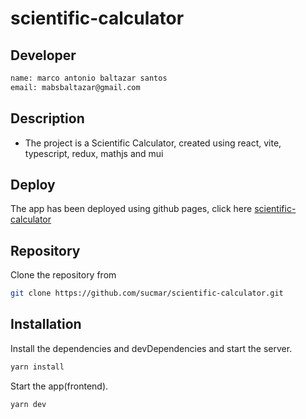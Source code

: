 # scientific-calculator

## Developer
```sh
name: marco antonio baltazar santos
email: mabsbaltazar@gmail.com
```

## Description

* The project is a Scientific Calculator, created using react, vite, typescript, redux, mathjs and mui

## Deploy
The app has been deployed using github pages, click here  [scientific-calculator](https://sucmar.github.io/scientific-calculator/)

## Repository

Clone the repository from

```sh
git clone https://github.com/sucmar/scientific-calculator.git
```

## Installation

Install the dependencies and devDependencies and start the server.

```sh
yarn install
```

Start the app(frontend).

```sh
yarn dev
```